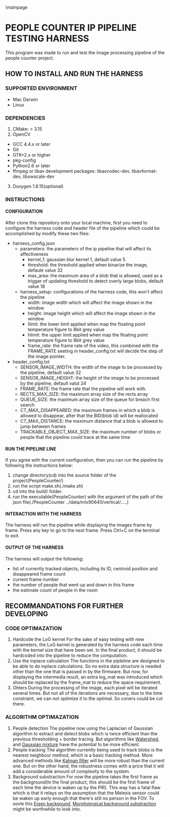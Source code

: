 \mainpage

# PEOPLE COUNTER IP PIPELINE TESTING HARNESS
This program was made to run and test the image processing pipeline of the people counter project. 

## HOW TO INSTALL AND RUN THE HARNESS

### SUPPORTED ENVIRONMENT
* Mac Darwin
* Linux

### DEPENDENCIES
1. CMake: > 3.15
2. OpenCV
* GCC 4.4.x or later
* Git
* GTK+2.x or higher
* pkg-config
* Python2.6 or later
* ffmpeg or libav development packages: libavcodec-dev, libavformat-dev, libswscale-dev
3. Doxygen 1.8.15(optional)


### INSTRUCTIONS

#### CONFIGURATION

After clone this repository onto your local machine, first you need to configure the harness code and header file of the pipeline which could be accomplished by modify these two files:
* harness_config.json
	* parameters: the parameters of the ip pipeline that will affect its affectiveness
		* kernel_1: gaussian blur kernel 1, default value 5
		* threshold: the threshold applied when binarize the image, defaule value 32
		* max_area: the maximum area of a blob that is allowed, used as a trigger of updating threshold to detect overly large blobs, default value 18
	* harness_setup: configurations of the harness code, this won't affect the pipeline
		* width: image width which will affect the image shown in the window
		* height: image height which will affect the image shown in the window
		* llimit: the lower limit applied when map the floating point temperature figure to 8bit grey value
		* hlimit: the upper limit applied when map the floating point temperature figure to 8bit grey value
		* frame_rate: the frame rate of the video, this combined with the FRAME_RATE seeting in header_config.txt will decide the step of the image pointer.
* header_config.txt
	* SENSOR_IMAGE_WIDTH: the width of the image to be processed by the pipeline, default value 32
	* SENSOR_IMAGE_HEIGHT: the height of the image to be processed by the pipeline, default valut 24
	* FRAME_RATE: the frame rate that the pipeline will work with. 
	* RECTS_MAX_SIZE: the maximum array size of the rects array
	* QUEUE_SIZE: the maximum array size of the queue for breach first search
	* CT_MAX_DISAPPEARED: the maximum frames in which a blob is allowed to disappear, after that the BID(blob id) will be reallocated
	* CT_MAX_DISTANCE: the maximum distance that a blob is allowed to jump between frames
	* TRACKABLE_OBJECT_MAX_SIZE: the maximum number of blobs or people that the pipeline could trace at the same time

#### RUN THE PIPELINE LINE

If you agree with the current configuration, then you can run the pipeline by following the instructions below:
1. change directory(cd) into the source folder of the project(PeopleCounter/)
2. run the script make.sh(./make.sh)
3. cd into the build/ folder. 
4. run the executable(PeopleCounter) with the argument of the path of the json file(./PeopleCounter ../data/mlx90640/vertical/.....)

#### INTERACTION WITH THE HARNESS 

The harness will run the pipeline while displaying the images frame by frame. Press any key to go to the next frame. Press Ctrl+C on the terminal to exit.

#### OUTPUT OF THE HARNESS

The harness will output the following:
* list of currently tracked objects, including its ID, centroid position and disappeared frame count
* current frame number
* the number of people that went up and down in this frame
* the estimate count of people in the room

## RECOMMANDATIONS FOR FURTHER DEVELOPING

### CODE OPTIMAZATION
1. Hardcode the LoG kernel
For the sake of easy testing with new parameters, the LoG kernel is generated by the harness code each time with the kernel size that have been set. In the final product, it should be hardcoded into the pipeline to reduce the computation.
2. Use the inplace calculation
The functions in the pipleline are designed to be able to do inplace calculations. So no extra data structure is needed other than the one that is passed in by the firmware. But now, for displaying the intermedia result, an extra log_mat was introduced which should be replaced by the frame_mat to reduce the space requirement.
3. Ohters
During the processing of the image, each pixel will be iterated several times. But not all of the iterations are necessary, due to the time constraint, we can not optimize it to the optimal. So coners could be cut there. 

### ALGORITHM OPTIMAZATION
1. People detection
The pipeline now using the Laplacian of Gaussian algorithm to extract and detect blobs which is twice efficient than the previous thresholding + border tracing. But algorithms like [Watershed](./docs/watershed.pdf), and [Gaussian mixture](./docs/people_detection_research.md) have the potential to be more efficient.
2. People tracking
The algorithm currently being used to track blobs is the nearest neighbour method, which is a basic tracking method. More advanced methods like [Kalman filter](./docs/people_tracking_research.md) will be more robust than the current one. But on the other hand, the robustness comes with a price that it will add a considerable amount of complexity to the system.
3. Background substraction
For now the pipeline takes the first frame as the background(In the final product, this should be the first frame of each time the device is waken up by the PIR). This way has a fatal flaw which is that it relays on the assumption that the Melexis sensor could be waken up early enough that there's still no person in the FOV. To sovle this [Eigen backgound](./docs/people_detection_research.md), [Morphological background substraction](./docs/people_detection.pdf) might be worthwhile to look into.
